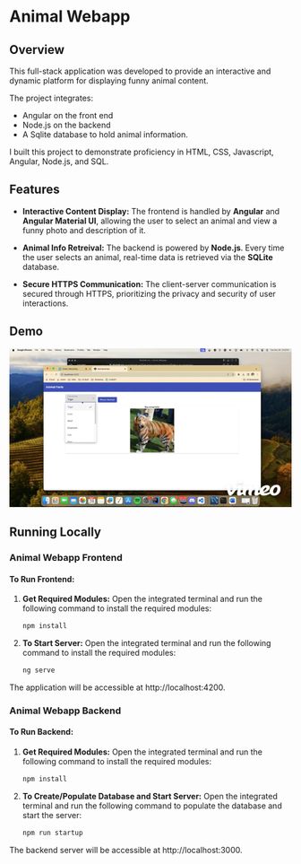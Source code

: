 # Animal Webapp

## Overview

This full-stack application was developed to provide an interactive and dynamic platform for displaying funny animal content. 

The project integrates: 
* Angular on the front end
* Node.js on the backend
* A Sqlite database to hold animal information.

I built this project to demonstrate proficiency in HTML, CSS, Javascript, Angular, Node.js, and SQL. 

## Features

- **Interactive Content Display:** The frontend is handled by **Angular** and **Angular Material UI**, allowing the user to select an animal and view a funny photo and description of it.

- **Animal Info Retreival:** The backend is powered by **Node.js**. Every time the user selects an animal, real-time data is retrieved via the **SQLite** database. 

- **Secure HTTPS Communication:** The client-server communication is secured through HTTPS, prioritizing the privacy and security of user interactions.

## Demo
![Webapp function](https://github.com/caremackin/animal-webapp-project/blob/main/animal_webapp/gif/undefined-high.gif)

## Running Locally

### Animal Webapp Frontend

#### To Run Frontend:

1. **Get Required Modules:**
   Open the integrated terminal and run the following command to install the required modules:
   ```bash
   npm install

1. **To Start Server:**
   Open the integrated terminal and run the following command to install the required modules:
   ```bash
   ng serve

The application will be accessible at http://localhost:4200.

### Animal Webapp Backend

#### To Run Backend:

1. **Get Required Modules:**
   Open the integrated terminal and run the following command to install the required modules:
   ```bash
   npm install
2. **To Create/Populate Database and Start Server:**
   Open the integrated terminal and run the following command to populate the database and start the server:
   ```bash
   npm run startup
   
The backend server will be accessible at http://localhost:3000.

